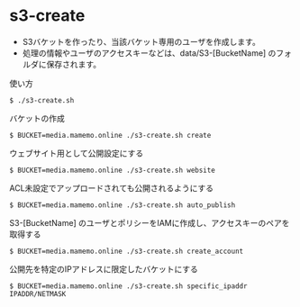 # s3-create

* S3バケットを作ったり、当該バケット専用のユーザを作成します。
* 処理の情報やユーザのアクセスキーなどは、data/S3-[BucketName] のフォルダに保存されます。

使い方

	$ ./s3-create.sh

バケットの作成

	$ BUCKET=media.mamemo.online ./s3-create.sh create

ウェブサイト用として公開設定にする

	$ BUCKET=media.mamemo.online ./s3-create.sh website

ACL未設定でアップロードされても公開されるようにする

	$ BUCKET=media.mamemo.online ./s3-create.sh auto_publish

S3-[BucketName] のユーザとポリシーをIAMに作成し、アクセスキーのペアを取得する

	$ BUCKET=media.mamemo.online ./s3-create.sh create_account

公開先を特定のIPアドレスに限定したバケットにする

	$ BUCKET=media.mamemo.online ./s3-create.sh specific_ipaddr IPADDR/NETMASK



